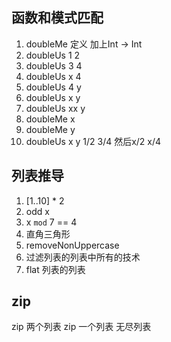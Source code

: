 ## 函数和模式匹配

1. doubleMe 定义 加上Int -> Int
2. doubleUs 1 2
3. doubleUs 3 4
4. doubleUs x 4
5. doubleUs 4 y
6. doubleUs x y
7. doubleUs xx y
8. doubleMe x
9. doubleMe y
10. doubleUs x y 1/2 3/4 然后x/2 x/4


## 列表推导

1. [1..10] * 2
2. odd x
3. x `mod` 7 == 4
5. 直角三角形
6. removeNonUppercase
7. 过滤列表的列表中所有的技术
8. flat 列表的列表


## zip

zip 两个列表
zip 一个列表 无尽列表
